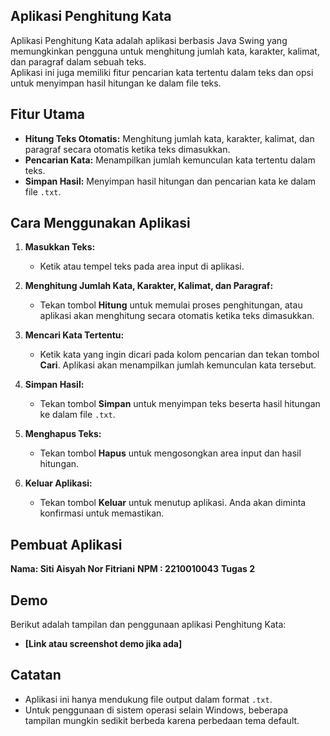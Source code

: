 ## Aplikasi Penghitung Kata

Aplikasi Penghitung Kata adalah aplikasi berbasis Java Swing yang memungkinkan pengguna untuk menghitung jumlah kata, karakter, kalimat, dan paragraf dalam sebuah teks. \
Aplikasi ini juga memiliki fitur pencarian kata tertentu dalam teks dan opsi untuk menyimpan hasil hitungan ke dalam file teks.

## Fitur Utama

- **Hitung Teks Otomatis:** Menghitung jumlah kata, karakter, kalimat, dan paragraf secara otomatis ketika teks dimasukkan.
- **Pencarian Kata:** Menampilkan jumlah kemunculan kata tertentu dalam teks.
- **Simpan Hasil:** Menyimpan hasil hitungan dan pencarian kata ke dalam file `.txt`.

## Cara Menggunakan Aplikasi

1. **Masukkan Teks:**
   - Ketik atau tempel teks pada area input di aplikasi.
   
2. **Menghitung Jumlah Kata, Karakter, Kalimat, dan Paragraf:**
   - Tekan tombol **Hitung** untuk memulai proses penghitungan, atau aplikasi akan menghitung secara otomatis ketika teks dimasukkan.

3. **Mencari Kata Tertentu:**
   - Ketik kata yang ingin dicari pada kolom pencarian dan tekan tombol **Cari**. Aplikasi akan menampilkan jumlah kemunculan kata tersebut.

4. **Simpan Hasil:**
   - Tekan tombol **Simpan** untuk menyimpan teks beserta hasil hitungan ke dalam file `.txt`.

5. **Menghapus Teks:**
   - Tekan tombol **Hapus** untuk mengosongkan area input dan hasil hitungan.

6. **Keluar Aplikasi:**
   - Tekan tombol **Keluar** untuk menutup aplikasi. Anda akan diminta konfirmasi untuk memastikan.

## Pembuat Aplikasi

**Nama: Siti Aisyah Nor Fitriani**
**NPM : 2210010043**
**Tugas 2**

## Demo

Berikut adalah tampilan dan penggunaan aplikasi Penghitung Kata:
- **[Link atau screenshot demo jika ada]**

## Catatan
- Aplikasi ini hanya mendukung file output dalam format `.txt`.
- Untuk penggunaan di sistem operasi selain Windows, beberapa tampilan mungkin sedikit berbeda karena perbedaan tema default.



